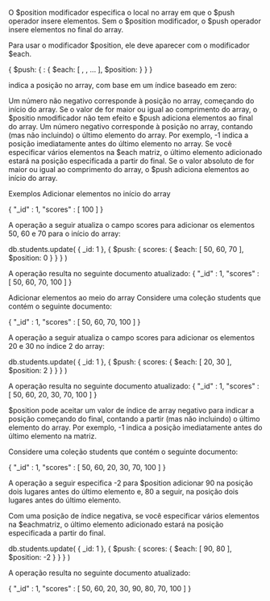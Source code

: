 O $position modificador especifica o local no array em que o $push operador insere elementos. Sem o $position modificador, o $push operador insere elementos no final do array. 
<p>
Para usar o modificador $position, ele deve aparecer com o modificador $each.
<p>
{
  $push: {
    <field>: {
       $each: [ <value1>, <value2>, ... ],
       $position: <num>
    }
  }
}
<p>
<num> indica a posição no array, com base em um índice baseado em zero:
<p>
Um número não negativo corresponde à posição no array, começando do início do array. Se o valor de <num> for maior ou igual ao comprimento do array, o $positio nmodificador não tem efeito e $push adiciona elementos ao final do array.
Um número negativo corresponde à posição no array, contando (mas não incluindo) o último elemento do array. Por exemplo, -1 indica a posição imediatamente antes do último elemento no array. Se você especificar vários elementos na $each matriz, o último elemento adicionado estará na posição especificada a partir do final. Se o valor absoluto de <num> for maior ou igual ao comprimento do array, o $push adiciona elementos ao início do array.
<p>
Exemplos 
Adicionar elementos no início do array
<p>
{ "_id" : 1, "scores" : [ 100 ] }
<p>
A operação a seguir atualiza o campo scores para adicionar os elementos 50, 60 e 70 para o início do array:
<p>
db.students.update(
   { _id: 1 },
   {
     $push: {
        scores: {
           $each: [ 50, 60, 70 ],
           $position: 0
        }
     }
   }
)
<p>
A operação resulta no seguinte documento atualizado:
{ "_id" : 1, "scores" : [  50,  60,  70,  100 ] }
<p>
Adicionar elementos ao meio do array 
Considere uma coleção students que contém o seguinte documento:
<p>
{ "_id" : 1, "scores" : [  50,  60,  70,  100 ] }
<p>
A operação a seguir atualiza o campo scores para adicionar os elementos 20 e 30 no índice 2 do array:
<p>
db.students.update(
   { _id: 1 },
   {
     $push: {
        scores: {
           $each: [ 20, 30 ],
           $position: 2
        }
     }
   }
)
<p>
A operação resulta no seguinte documento atualizado:
{ "_id" : 1, "scores" : [  50,  60,  20,  30,  70,  100 ] }
<p>
$position pode aceitar um valor de índice de array negativo para indicar a posição começando do final, contando a partir (mas não incluindo) o último elemento do array. Por exemplo, -1 indica a posição imediatamente antes do último elemento na matriz.
<p>
Considere uma coleção students que contém o seguinte documento:
<p>
{ "_id" : 1, "scores" : [  50,  60,  20,  30,  70,  100 ] }
<p>
A operação a seguir especifica -2 para $position adicionar 90 na posição dois lugares antes do último elemento e, 80 a seguir, na posição dois lugares antes do último elemento.
<p>
Com uma posição de índice negativa, se você especificar vários elementos na $eachmatriz, o último elemento adicionado estará na posição especificada a partir do final.
<p>
db.students.update(
   { _id: 1 },
   {
     $push: {
        scores: {
           $each: [ 90, 80 ],
           $position: -2
        }
     }
   }
)
<p>
A operação resulta no seguinte documento atualizado:
<p>
{ "_id" : 1, "scores" : [ 50, 60, 20, 30, 90, 80, 70, 100 ] }